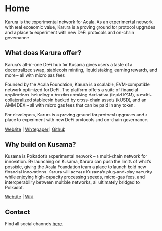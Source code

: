 # Home

Karura is the experimental network for Acala. As an experimental network with real economic value, Karura is a proving ground for protocol upgrades and a place to experiment with new DeFi protocols and on-chain governance.

## What does Karura offer?

Karura’s all-in-one DeFi hub for Kusama gives users a taste of a decentralized swap, stablecoin minting, liquid staking, earning rewards, and more – all with micro gas fees.

Founded by the Acala Foundation, Karura is a scalable, EVM-compatible network optimized for DeFi. The platform offers a suite of financial applications including: a trustless staking derivative (liquid KSM), a multi-collateralized stablecoin backed by cross-chain assets (kUSD), and an AMM DEX – all with micro gas fees that can be paid in any token.

For developers, Karura is a proving ground for protocol upgrades and a place to experiment with new DeFi protocols and on-chain governance.&#x20;

[Website](https://karura.network) | [Whitepaper](https://github.com/AcalaNetwork/Acala-white-paper) | [Github](https://github.com/AcalaNetwork/Acala)

## Why build on Kusama?

Kusama is Polkadot’s experimental network – a multi-chain network for innovation. By launching on Kusama, Karura can push the limits of what’s possible, giving the Acala Foundation team a place to launch bold new financial innovations. Karura will access Kusama’s plug-and-play security while enjoying high-capacity processing speeds, micro-gas fees, and interoperability between multiple networks, all ultimately bridged to Polkadot.

[Website](https://kusama.network) | [Wiki](https://guide.kusama.network/docs/kusama-index)

## Contact

Find all social channels [here](https://linktr.ee/karuranetwork).
